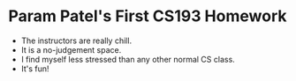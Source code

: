 # Param Patel's First CS193 Homework

- The instructors are really chill.
- It is a no-judgement space.
- I find myself less stressed than any other normal CS class.
- It's fun!

